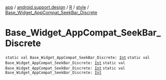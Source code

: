 [app](../../../index.md) / [android.support.design](../../index.md) / [R](../index.md) / [style](index.md) / [Base_Widget_AppCompat_SeekBar_Discrete](.)

# Base_Widget_AppCompat_SeekBar_Discrete

`static val Base_Widget_AppCompat_SeekBar_Discrete: `[`Int`](https://kotlinlang.org/api/latest/jvm/stdlib/kotlin/-int/index.html)
`static val Base_Widget_AppCompat_SeekBar_Discrete: `[`Int`](https://kotlinlang.org/api/latest/jvm/stdlib/kotlin/-int/index.html)
`static val Base_Widget_AppCompat_SeekBar_Discrete: `[`Int`](https://kotlinlang.org/api/latest/jvm/stdlib/kotlin/-int/index.html)
`static val Base_Widget_AppCompat_SeekBar_Discrete: `[`Int`](https://kotlinlang.org/api/latest/jvm/stdlib/kotlin/-int/index.html)
